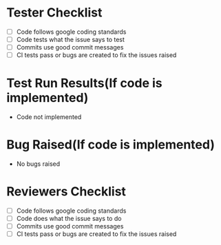 
# Tester Checklist

* [ ] Code follows google coding standards
* [ ] Code tests what the issue says to test
* [ ] Commits use good commit messages
* [ ] CI tests pass or bugs are created to fix the issues raised

# Test Run Results(If code is implemented)

* Code not implemented

# Bug Raised(If code is implemented)

* No bugs raised

# Reviewers Checklist

* [ ] Code follows google coding standards
* [ ] Code does what the issue says to do
* [ ] Commits use good commit messages
* [ ] CI tests pass or bugs are created to fix the issues raised
